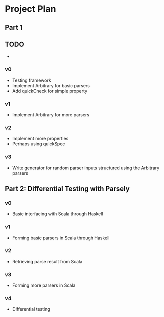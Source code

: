 # Project Plan

## Part 1

## TODO
- 

### v0
- Testing framework
- Implement Arbitrary for basic parsers
- Add quickCheck for simple property

### v1
- Implement Arbitrary for more parsers

### v2
- Implement more properties
- Perhaps using quickSpec

### v3
- Write generator for random parser inputs structured using the Arbitrary parsers

## Part 2: Differential Testing with Parsely

### v0
- Basic interfacing with Scala through Haskell

### v1
- Forming basic parsers in Scala through Haskell

### v2
- Retrieving parse result from Scala

### v3
- Forming more parsers in Scala

### v4
- Differential testing